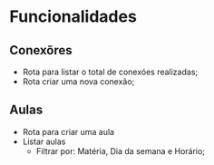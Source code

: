 # Funcionalidades

## Conexõres

- Rota para listar o total de conexóes realizadas;
- Rota criar uma nova conexão;

## Aulas

- Rota para criar uma aula
- Listar aulas
    - Filtrar por: Matéria, Dia da semana e Horário;
